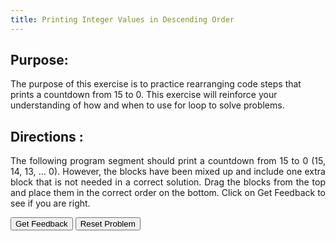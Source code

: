 ```yaml
---
title: Printing Integer Values in Descending Order
---
```


## Purpose:

 <p>The purpose of this exercise is to practice rearranging code steps that prints a countdown from 15 to 0. 
  This exercise will reinforce your understanding of how and when to use for loop to solve problems.</p>

## Directions :

<div style="text-align: justify">
    <p> The following program segment should print a countdown from 15 to 0 (15, 14, 13, … 0). 
      However, the blocks have been mixed up and include one extra block that is not needed in a correct solution. 
      Drag the blocks from the top and place them in the correct order on the bottom. Click on Get Feedback to see if you are right.</p>
  
  <div id="5-sortableTrash" class="sortable-code"></div> 
<div id="5-sortable" class="sortable-code"></div> 
<div style="clear:both;"></div> 
<p> 
    <input id="5-feedbackLink" value="Get Feedback" type="button" /> 
    <input id="5-newInstanceLink" value="Reset Problem" type="button" /> 
</p> 
<script type="text/javascript"> 
(function(){
  var initial = "public class{\n" +
    "	public static void main (String[] args){\n" +
    "		for(int i =15; i&gt;=0; i--)\n" +
    "			System.out.println(i);\n" +
    "	}\n" +
    "}\n" +
    "for(int i=15; i&gt;0; i--) #distractor";
  function displayErrors(fb) {
      if(fb.errors.length > 0) {
          alert(fb.errors[0]);
      }
  }     
  var parsonsPuzzle = new ParsonsWidget({
    "sortableId": "5-sortable",
    "max_wrong_lines": 10,
    "grader": ParsonsWidget._graders.LineBasedGrader,
    "exec_limit": 2500,
    "can_indent": true,
    "x_indent": 50,
    "lang": "en",
    "trashId": "5-sortableTrash",
    'feedback_cb' : displayErrors
  });
  parsonsPuzzle.init(initial);
  parsonsPuzzle.shuffleLines();
  $("#5-newInstanceLink").click(function(event){ 
      event.preventDefault(); 
      parsonsPuzzle.shuffleLines(); 
  }); 
  $("#5-feedbackLink").click(function(event){ 
      event.preventDefault(); 
      parsonsPuzzle.getFeedback(); 
  }); 
})(); 
</script>
